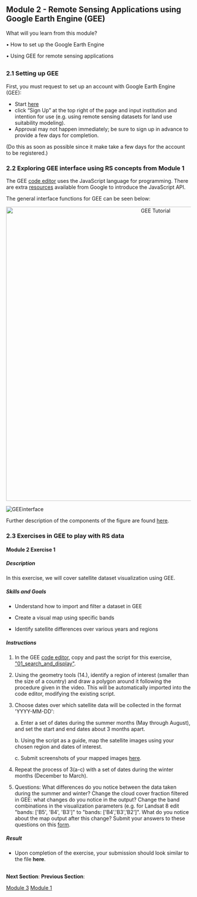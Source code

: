 ## Module 2 - Remote Sensing Applications using Google Earth Engine (GEE)

What will you learn from this module?

• How to set up the Google Earth Engine 

• Using GEE for remote sensing applications 

## 

### 2.1 Setting up GEE 
First, you must request to set up an account with Google Earth Engine (GEE):
* Start [here](https://earthengine.google.com/)
* click “Sign Up” at the top right of the page and input institution and intention for use (e.g. using remote sensing datasets for land use suitability modeling).
* Approval may not happen immediately; be sure to sign up in advance to provide a few days for completion.

(Do this as soon as possible since it make take a few days for the account to be registered.)

### 2.2 Exploring GEE interface using RS concepts from Module 1
The GEE [code editor](code.earthengine.google.com) uses the JavaScript language for programming. There are extra [resources](https://developers.google.com/earth-engine/tutorials/tutorial_api_01) available from Google to introduce the JavaScript API.

The general interface functions for GEE can be seen below:

<p align="center">
  <a href="https://mediasite.video.ufl.edu/Mediasite/Play/55447fcbfc2f487ebaae8d1258e829ca1d">
    <img src="https://user-images.githubusercontent.com/84922404/135470199-719878b5-7cb6-4a7a-aacd-e40881cda2e3.JPG" alt= "GEE Tutorial" width="800">
  </a>
</p>
  
![GEEinterface](https://user-images.githubusercontent.com/84922404/132246323-4b2d7dee-6cdc-4828-aa9a-b3ab4193ffa5.png)

Further description of the components of the figure are found [here](https://github.com/ecodynlab/GALUP/wiki/GEE-Interface).

### 2.3 Exercises in GEE to play with RS data 
#### Module 2 Exercise 1 ####
##### Description #####
In this exercise, we will cover satellite dataset visualization using GEE.

##### Skills and Goals #####
* Understand how to import and filter a dataset in GEE

* Create a visual map using specific bands

* Identify satellite differences over various years and regions

##### Instructions #####
1. In the GEE [code editor](https://code.earthengine.google.com/), copy and past the script for this exercise, ["01_search_and_display"](https://github.com/ecodynlab/GALUP/wiki/Scripts).
2. Using the geometry tools (14.), identify a region of interest (smaller than the size of a country) and draw a polygon around it following the procedure given in the video. This will be automatically imported into the code editor, modifying the existing script.
3. Choose dates over which satellite data will be collected in the format 'YYYY-MM-DD':

    a. Enter a set of dates during the summer months (May through August), and set the start and end dates about 3 months apart.
  
    b. Using the script as a guide, map the satellite images using your chosen region and dates of interest.
  
    c. Submit screenshots of your mapped images <a href="https://github.com/ecodynlab/GALUP/issues/new" title="here">here</a>\.
  
4. Repeat the process of 3(a-c) with a set of dates during the winter months (December to March). 
5. Questions: What differences do you notice between the data taken during the summer and winter? Change the cloud cover fraction filtered in GEE: what changes do you notice in the output? Change the band combinations in the visualization parameters (e.g. for Landsat 8 edit "bands: ['B5', 'B4', 'B3']" to "bands: ['B4','B3','B2']". What do you notice about the map output after this change? Submit your answers to these questions on this [form](https://docs.google.com/forms/d/e/1FAIpQLSexZ7T8WgL7gh1BDYaJ0_BCe4ndr03Q81Z0T5-gC-nG6SZa_A/viewform?usp=sf_link).


##### Result #####
* Upon completion of the exercise, your submission should look similar to the file **here**.

</p>

##
**Next Section**:                                  **Previous Section**:

<a href="Module 3.md" title="Module 3">Module 3</a>        <a href="Module 1.md" title="Module 1">Module 1</a>


